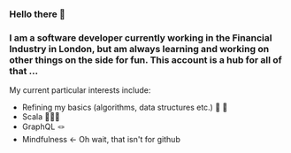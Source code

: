 ### Hello there 👋


### I am a software developer currently working in the Financial Industry in London, but am always learning and working on other things on the side for fun. This account is a hub for all of that ...

My current particular interests include:
- Refining my basics (algorithms, data structures etc.) 🍞 🥛
- Scala 👩🏻‍🚀
- GraphQL 🪢
- Mindfulness <- Oh wait, that isn't for github



